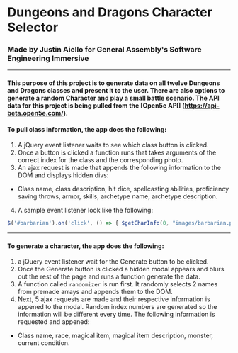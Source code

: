 # Dungeons and Dragons Character Selector
### Made by Justin Aiello for General Assembly's Software Engineering Immersive

---

#### This purpose of this project is to generate data on all twelve Dungeons and Dragons classes and present it to the user. There are also options to generate a random Character and play a small battle scenario. The API data for this project is being pulled from the [Open5e API] (https://api-beta.open5e.com/).

#### To pull class information, the app does the following: 
1. A jQuery event listener waits to see which class button is clicked.
2. Once a button is clicked a function runs that takes arguments of the correct index for the class and the corresponding photo.
3. An ajax request is made that appends the following information to the DOM and displays hidden divs:
  * Class name, class description, hit dice, spellcasting abilities, proficiency saving throws, armor, skills, archetype name, archetype description.
4. A sample event listener look like the following: 
```javascript
$('#barbarian').on('click', () => { $getCharInfo(0, "images/barbarian.png") })
```

---

#### To generate a character, the app does the following:
1. a jQuery event listener wait for the Generate button to be clicked.
2. Once the Generate button is clicked a hidden modal appears and blurs out the rest of the page and runs a function generate the data.
3. A function called `randomizer` is run first. It randomly selects 2 names from premade arrays and appends them to the DOM.
4. Next, 5 ajax requests are made and their respective information is appened to the modal. Random index numbers are generated so the information will be different every time. The following information is requested and appened:
 * Class name, race, magical item, magical item description, monster, current condition.
